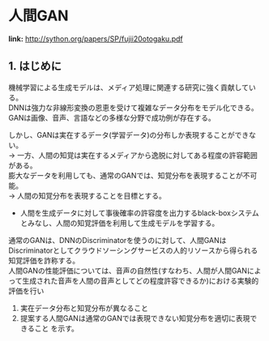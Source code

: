 # 人間GAN

**link:**
http://sython.org/papers/SP/fujii20otogaku.pdf

## 1. はじめに

機械学習による生成モデルは、メディア処理に関連する研究に強く貢献している。  
DNNは強力な非線形変換の恩恵を受けて複雑なデータ分布をモデル化できる。  
GANは画像、音声、言語などの多様な分野で成功例が存在する。  


しかし、GANは実在するデータ(学習データ)の分布しか表現することができない。  
-> 一方、人間の知覚は実在するメディアから逸脱に対してある程度の許容範囲がある。  
膨大なデータを利用しても、通常のGANでは、知覚分布を表現することが不可能。  
-> 人間の知覚分布を表現することを目標とする。  
- 人間を生成データに対して事後確率の許容度を出力するblack-boxシステムとみなし、人間の知覚評価を利用して生成モデルを学習する。  


通常のGANは、DNNのDiscriminatorを使うのに対して、人間GANはDiscriminatorとしてクラウドソーシングサービスの人的リソースから得られる知覚評価を詐称する。  
人間GANの性能評価については、音声の自然性(すなわち、人間が人間GANによって生成された音声を人間の音声としてどの程度許容できるか)における実験的評価を行い  
1. 実在データ分布と知覚分布が異なること
1. 提案する人間GANは通常のGANでは表現できない知覚分布を適切に表現できること
を示す。  

